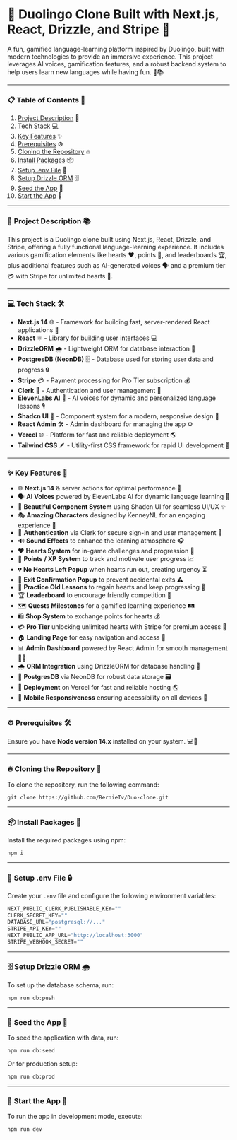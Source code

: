 # 🌟 Duolingo Clone Built with Next.js, React, Drizzle, and Stripe 🚀

A fun, gamified language-learning platform inspired by Duolingo, built with modern technologies to provide an immersive experience. This project leverages AI voices, gamification features, and a robust backend system to help users learn new languages while having fun. 🎉📚

---

### 📋 **Table of Contents** 🔗

1. [Project Description](#project-description) 📝
2. [Tech Stack](#tech-stack) 💻
3. [Key Features](#key-features) ✨
4. [Prerequisites](#prerequisites) ⚙️
5. [Cloning the Repository](#cloning-the-repository) 🔥
6. [Install Packages](#install-packages) 📦
7. [Setup .env File](#setup-env-file) 🔑
8. [Setup Drizzle ORM](#setup-drizzle-orm) 🗄️
9. [Seed the App](#seed-the-app) 🌱
10. [Start the App](#start-the-app) 🚀

---

### 📝 **Project Description** 📚

This project is a Duolingo clone built using Next.js, React, Drizzle, and Stripe, offering a fully functional language-learning experience. It includes various gamification elements like hearts ❤️, points 🌟, and leaderboards 🏆, plus additional features such as AI-generated voices 🗣️ and a premium tier 💳 with Stripe for unlimited hearts 💖.

---

### 💻 **Tech Stack** 🛠️

- **Next.js 14** 🌐 - Framework for building fast, server-rendered React applications 🚀
- **React** ⚛️ - Library for building user interfaces 💻
- **DrizzleORM** 🌧️ - Lightweight ORM for database interaction 💾
- **PostgresDB (NeonDB)** 🗄️ - Database used for storing user data and progress 🔒
- **Stripe** 💳 - Payment processing for Pro Tier subscription 💰
- **Clerk** 🔐 - Authentication and user management 👤
- **ElevenLabs AI** 🧠 - AI voices for dynamic and personalized language lessons 🎙️
- **Shadcn UI** 🎨 - Component system for a modern, responsive design 🌟
- **React Admin** 🛠️ - Admin dashboard for managing the app ⚙️
- **Vercel** 🌐 - Platform for fast and reliable deployment 🌎
- **Tailwind CSS** 🪶 - Utility-first CSS framework for rapid UI development 🎨

---

### ✨ **Key Features** 🔑

- 🌐 **Next.js 14** & server actions for optimal performance 🚀
- 🗣️ **AI Voices** powered by ElevenLabs AI for dynamic language learning 🧠
- 🎨 **Beautiful Component System** using Shadcn UI for seamless UI/UX ✨
- 🎭 **Amazing Characters** designed by KenneyNL for an engaging experience 👾
- 🔐 **Authentication** via Clerk for secure sign-in and user management 🔑
- 🔊 **Sound Effects** to enhance the learning atmosphere 🎧
- ❤️ **Hearts System** for in-game challenges and progression 💖
- 🌟 **Points / XP System** to track and motivate user progress 📈
- 💔 **No Hearts Left Popup** when hearts run out, creating urgency ⏳
- 🚪 **Exit Confirmation Popup** to prevent accidental exits ⚠️
- 🔄 **Practice Old Lessons** to regain hearts and keep progressing 💪
- 🏆 **Leaderboard** to encourage friendly competition 🥇
- 🗺️ **Quests Milestones** for a gamified learning experience 🛤️
- 🛍️ **Shop System** to exchange points for hearts 💰
- 💳 **Pro Tier** unlocking unlimited hearts with Stripe for premium access 💎
- 🏠 **Landing Page** for easy navigation and access 🧭
- 📊 **Admin Dashboard** powered by React Admin for smooth management 🧑‍💼
- 🌧️ **ORM Integration** using DrizzleORM for database handling 🔄
- 💾 **PostgresDB** via NeonDB for robust data storage 🗃️
- 🚀 **Deployment** on Vercel for fast and reliable hosting 🌎
- 📱 **Mobile Responsiveness** ensuring accessibility on all devices 📲

---

### ⚙️ **Prerequisites** 🛠️

Ensure you have **Node version 14.x** installed on your system. 💻🔧

---

### 🔥 **Cloning the Repository** 💾

To clone the repository, run the following command:

```shell
git clone https://github.com/BernieTv/Duo-clone.git
```

---

### 📦 **Install Packages** 🧩

Install the required packages using npm:

```shell
npm i
```

---

### 🔑 **Setup .env File** 🔒

Create your `.env` file and configure the following environment variables:

```js
NEXT_PUBLIC_CLERK_PUBLISHABLE_KEY=""
CLERK_SECRET_KEY=""
DATABASE_URL="postgresql://..."
STRIPE_API_KEY=""
NEXT_PUBLIC_APP_URL="http://localhost:3000"
STRIPE_WEBHOOK_SECRET=""
```

---

### 🗄️ **Setup Drizzle ORM** 🌧️

To set up the database schema, run:

```shell
npm run db:push
```

---

### 🌱 **Seed the App** 🌾

To seed the application with data, run:

```shell
npm run db:seed
```

Or for production setup:

```shell
npm run db:prod
```

---

### 🚀 **Start the App** 🎉

To run the app in development mode, execute:

```shell
npm run dev
```
